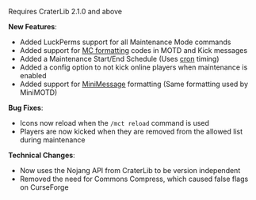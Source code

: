 Requires CraterLib 2.1.0 and above


**New Features**:

- Added LuckPerms support for all Maintenance Mode commands
- Added support for [MC formatting](https://www.digminecraft.com/lists/color_list_pc.php) codes in MOTD and Kick messages
- Added a Maintenance Start/End Schedule (Uses [cron](https://www.uptimia.com/cron-expression-generator) timing)
- Added a config option to not kick online players when maintenance is enabled
- Added support for [MiniMessage](https://docs.advntr.dev/minimessage/format.html) formatting (Same formatting used by MiniMOTD)

**Bug Fixes**:

- Icons now reload when the `/mct reload` command is used
- Players are now kicked when they are removed from the allowed list during maintenance

**Technical Changes**:

- Now uses the Nojang API from CraterLib to be version independent
- Removed the need for Commons Compress, which caused false flags on CurseForge
